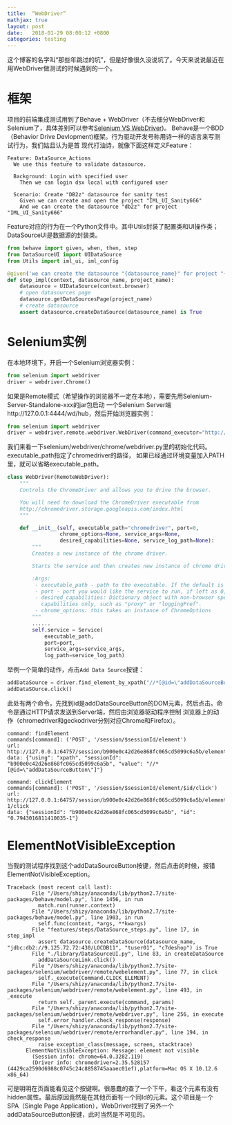 ```yaml
---
title:  “WebDriver”
mathjax: true
layout: post
date:   2018-01-29 08:00:12 +0800
categories: testing
---
```


这个博客的名字叫“那些年跳过的坑”，但是好像很久没说坑了。今天来说说最近在用WebDriver做测试的时候遇到的一个。

# 框架

项目的前端集成测试用到了Behave + WebDriver（不去细分WebDriver和Selenium了，具体差别可以参考[Selenium VS WebDriver](https://www.ibm.com/developerworks/cn/web/1309_fengyq_seleniumvswebdriver/index.html))。
Behave是一个BDD（Behavior Drive Devlopment)框架。行为驱动开发号称用诗一样的语言来写测试行为，我们姑且认为是首
现代打油诗，就像下面这样定义Feature：
```
Feature: DataSource_Actions
  We use this feature to validate datasource.

  Background: Login with specified user
    Then we can login dsx local with configured user

  Scenario: Create "DB2z" datasource for sanity test
    Given we can create and open the project "IML_UI_Sanity666"
    And we can create the datasource "db2z" for project "IML_UI_Sanity666"
```


Feature对应的行为在一个Python文件中。其中Utils封装了配置类和UI操作类；DataSourceUI是数据源的封装类。
```python
from behave import given, when, then, step
from DataSourceUI import UIDataSource
from Utils import iml_ui, iml_config

@given('we can create the datasource "{datasource_name}" for project "{project_name}"')
def step_impl(context, datasource_name, project_name):
    datasource = UIDataSource(context.browser)
    # open datasources page
    datasource.getDataSourcesPage(project_name)
    # create datasource
    assert datasource.createDataSource(datasource_name) is True
```

# Selenium实例

在本地环境下，开启一个Selenium浏览器实例：
```python
from selenium import webdriver
driver = webdriver.Chrome()
```

如果是Remote模式（希望操作的浏览器不一定在本地），需要先用Selenium-Server-Standalone-xxx的jar包启动
一个Selenium Server端http://127.0.0.1:4444/wd/hub，然后开始浏览器实例：
```python
from selenium import webdriver
driver = webdriver.remote.webdriver.WebDriver(command_executor="http://127.0.0.1:4444/wd/hub",desired_capabilities=DesiredCapabilities.CHROME)  
```

我们来看一下selenium/webdriver/chrome/webdriver.py里的初始化代码。executable_path指定了chromedriver的路径，
如果已经通过环境变量加入PATH里，就可以省略executable_path。
```python
class WebDriver(RemoteWebDriver):
    """
    Controls the ChromeDriver and allows you to drive the browser.

    You will need to download the ChromeDriver executable from
    http://chromedriver.storage.googleapis.com/index.html
    """

    def __init__(self, executable_path="chromedriver", port=0,
                 chrome_options=None, service_args=None,
                 desired_capabilities=None, service_log_path=None):
        """
        Creates a new instance of the chrome driver.

        Starts the service and then creates new instance of chrome driver.

        :Args:
         - executable_path - path to the executable. If the default is used it assumes the executable is in the $PATH
         - port - port you would like the service to run, if left as 0, a free port will be found.
         - desired_capabilities: Dictionary object with non-browser specific
           capabilities only, such as "proxy" or "loggingPref".
         - chrome_options: this takes an instance of ChromeOptions
        """
        ......
        self.service = Service(
            executable_path,
            port=port,
            service_args=service_args,
            log_path=service_log_path)
```

举例一个简单的动作，点击`Add Data Source`按键：
```python
addDataSource = driver.find_element_by_xpath("//*[@id=\"addDataSourceButton\"]")
addDataSOurce.click()
```
此处有两个命令，先找到id是addDataSourceButton的DOM元素，然后点击。命令是通过HTTP请求发送到Server端，然后由浏览器驱动程序控制
浏览器上的动作（chromedriver和geckodriver分别对应Chrome和Firefox）。
```
command: findElement
commands[command]: ('POST', '/session/$sessionId/element')
url: http://127.0.0.1:64757/session/b900e0c42d26e868fc065cd5099c6a5b/element
data: {"using": "xpath", "sessionId": "b900e0c42d26e868fc065cd5099c6a5b", "value": "//*[@id=\"addDataSourceButton\"]"}

command: clickElement
commands[command]: ('POST', '/session/$sessionId/element/$id/click')
url: http://127.0.0.1:64757/session/b900e0c42d26e868fc065cd5099c6a5b/element/0.7943016811410035-1/click
data: {"sessionId": "b900e0c42d26e868fc065cd5099c6a5b", "id": "0.7943016811410035-1"}
```

# ElementNotVisibleException

当我的测试程序找到这个addDataSourceButton按键，然后点击的时候，报错ElementNotVisibleException。
```
Traceback (most recent call last):
        File "/Users/shizy/anaconda/lib/python2.7/site-packages/behave/model.py", line 1456, in run
          match.run(runner.context)
        File "/Users/shizy/anaconda/lib/python2.7/site-packages/behave/model.py", line 1903, in run
          self.func(context, *args, **kwargs)
        File "features/steps/DataSource_steps.py", line 17, in step_impl
          assert datasource.createDataSource(datasource_name, "jdbc:db2://9.125.72.72:430/LOCDB11", "tuser01", "c7deshop") is True
        File "./library/DataSourceUI.py", line 83, in createDataSource
          addDataSourceLink.click()
        File "/Users/shizy/anaconda/lib/python2.7/site-packages/selenium/webdriver/remote/webelement.py", line 77, in click
          self._execute(Command.CLICK_ELEMENT)
        File "/Users/shizy/anaconda/lib/python2.7/site-packages/selenium/webdriver/remote/webelement.py", line 493, in _execute
          return self._parent.execute(command, params)
        File "/Users/shizy/anaconda/lib/python2.7/site-packages/selenium/webdriver/remote/webdriver.py", line 256, in execute
          self.error_handler.check_response(response)
        File "/Users/shizy/anaconda/lib/python2.7/site-packages/selenium/webdriver/remote/errorhandler.py", line 194, in check_response
          raise exception_class(message, screen, stacktrace)
      ElementNotVisibleException: Message: element not visible
        (Session info: chrome=64.0.3282.119)
        (Driver info: chromedriver=2.35.528157 (4429ca2590d6988c0745c24c8858745aaaec01ef),platform=Mac OS X 10.12.6 x86_64)
```

可是明明在页面能看见这个按键啊。很愚蠢的查了一个下午，看这个元素有没有hidden属性。最后原因竟然是在其他页面有一个同Id的元素。这个项目是一个
SPA（Single Page Application），WebDriver找到了另外一个addDataSourceButton按键，此时当然是不可见的。
